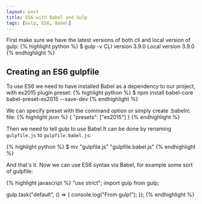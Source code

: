 ```yaml
---
layout: post
title: ES6 with Babel and Gulp
tags: [Gulp, ES6, Babel]
---
```


First make sure we have the latest versions of both cli and local version of gulp:
{% highlight python %}
$ gulp -v
CLI version 3.9.0
Local version 3.9.0
{% endhighlight %}

## Creating an ES6 gulpfile
To use ES6 we need to have installed Babel as a dependency to our project, with es2015 plugin preset:
{% highlight python %}
$ npm install babel-core babel-preset-es2015 --save-dev
{% endhighlight %}

We can specify preset with the command option or simply create .babelrc file:
{% highlight json %}
{
    "presets": ["es2015"]
}
{% endhighlight %}

Then we need to tell gulp to use Babel.It can be done by renaming ``gulpfile.js`` to ``gulpfile.babel.js``:

{% highlight python %}
$ mv "gulpfile.js" "gulpfile.babel.js"
{% endhighlight %}

And that's it. Now we can use ES6 syntax via Babel, for example some sort of gulpfile:

{% highlight javascript %}
"use strict";
import gulp from gulp;

gulp.task("default", () => {
    console.log("From gulp!");
});
{% endhighlight %}
